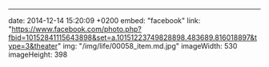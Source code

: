 ---
date: 2014-12-14 15:20:09 +0200
embed: "facebook"
link: "https://www.facebook.com/photo.php?fbid=10152841115643898&set=a.10151223749828898.483689.816018897&type=3&theater"
img: "/img/life/00058_item.md.jpg"
imageWidth: 530
imageHeight: 398
